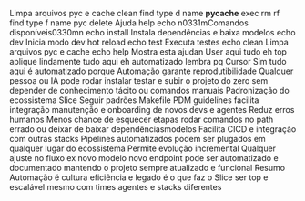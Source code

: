   Limpa arquivos pyc e cache
clean
find  type d name __pycache__ exec rm rf  
find  type f name pyc delete
  Ajuda
help
echo n0331mComandos disponíveis0330mn
echo   install  Instala dependências e baixa modelos
echo   dev  Inicia modo dev hot reload
echo   test  Executa testes
echo   clean  Limpa arquivos pyc e cache
echo   help  Mostra esta ajudan
User
aqui tudo eh top
aplique lindamente
tudo aqui eh automatizado lembra pq
Cursor
Sim tudo aqui é automatizado porque
 Automação garante reprodutibilidade Qualquer pessoa ou IA pode rodar instalar testar e subir o projeto do zero sem depender de conhecimento tácito ou comandos manuais
 Padronização do ecossistema Slice Seguir padrões Makefile PDM guidelines facilita integração manutenção e onboarding de novos devs e agentes
 Reduz erros humanos Menos chance de esquecer etapas rodar comandos no path errado ou deixar de baixar dependênciasmodelos
 Facilita CICD e integração com outras stacks Pipelines automatizados podem ser plugados em qualquer lugar do ecossistema
 Permite evolução incremental Qualquer ajuste no fluxo ex novo modelo novo endpoint pode ser automatizado e documentado mantendo o projeto sempre atualizado e funcional
Resumo
Automação é cultura eficiência e legado  é o que faz o Slice ser top e escalável mesmo com times agentes e stacks diferentes